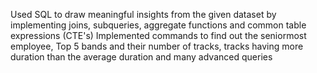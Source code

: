  Used SQL to draw meaningful insights from the given dataset by implementing joins, subqueries, aggregate functions and common table expressions (CTE's)
 Implemented commands to find out the seniormost employee, Top 5 bands and their number of tracks, tracks having  more duration than the average duration and many advanced queries
